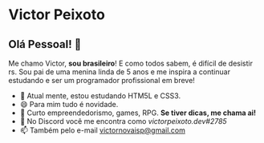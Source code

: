 # Victor Peixoto
## Olá Pessoal! 👋

<!--
**victorpeixoto/victorpeixoto** is a ✨ _special_ ✨ repository because its `README.md` (this file) appears on your GitHub profile. -->

Me chamo Victor, **sou brasileiro**! E como todos sabem, é difícil de desistir rs.
Sou pai de uma menina linda de 5 anos e me inspira a continuar estudando e ser um programador profissional em breve!
- 🌱 Atual mente, estou estudando HTM5L e CSS3.
- 😄 Para mim tudo é novidade.
- 💬 Curto empreendedorismo, games, RPG. **Se tiver dicas, me chama ai!**
- :iphone: No Discord você me encontra como *victorpeixoto.dev#2785*
- 📫 Também pelo e-mail victornovaisp@gmail.com

